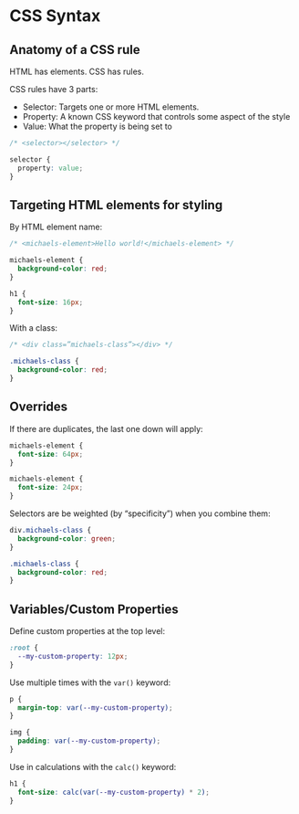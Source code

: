 # CSS Syntax

## Anatomy of a CSS rule

HTML has elements. CSS has rules.

CSS rules have 3 parts:

- Selector: Targets one or more HTML elements.
- Property: A known CSS keyword that controls some aspect of the style
- Value: What the property is being set to

```css
/* <selector></selector> */

selector {
  property: value;
}
```

## Targeting HTML elements for styling

By HTML element name:

```css
/* <michaels-element>Hello world!</michaels-element> */

michaels-element {
  background-color: red;
}

h1 {
  font-size: 16px;
}
```

With a class:

```css
/* <div class=”michaels-class”></div> */

.michaels-class {
  background-color: red;
}
```

## Overrides

If there are duplicates, the last one down will apply:

```css
michaels-element {
  font-size: 64px;
}

michaels-element {
  font-size: 24px;
}
```

Selectors are be weighted (by “specificity”) when you combine them:

```css
div.michaels-class {
  background-color: green;
}

.michaels-class {
  background-color: red;
}
```

## Variables/Custom Properties

Define custom properties at the top level:

```css
:root {
  --my-custom-property: 12px;
}
```

Use multiple times with the `var()` keyword:

```css
p {
  margin-top: var(--my-custom-property);
}

img {
  padding: var(--my-custom-property);
}
```

Use in calculations with the `calc()` keyword:

```css
h1 {
  font-size: calc(var(--my-custom-property) * 2);
}
```
